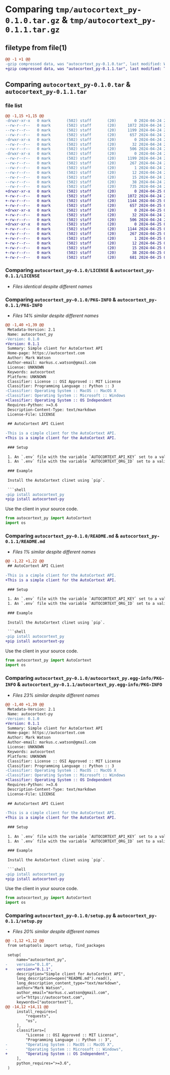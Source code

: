 # Comparing `tmp/autocortext_py-0.1.0.tar.gz` & `tmp/autocortext_py-0.1.1.tar.gz`

## filetype from file(1)

```diff
@@ -1 +1 @@
-gzip compressed data, was "autocortext_py-0.1.0.tar", last modified: Wed Apr 24 23:53:47 2024, max compression
+gzip compressed data, was "autocortext_py-0.1.1.tar", last modified: Thu Apr 25 00:13:12 2024, max compression
```

## Comparing `autocortext_py-0.1.0.tar` & `autocortext_py-0.1.1.tar`

### file list

```diff
@@ -1,15 +1,15 @@
-drwxr-xr-x   0 mark       (502) staff       (20)        0 2024-04-24 23:53:47.503057 autocortext_py-0.1.0/
--rw-r--r--   0 mark       (502) staff       (20)     1072 2024-04-24 23:42:07.000000 autocortext_py-0.1.0/LICENSE
--rw-r--r--   0 mark       (502) staff       (20)     1199 2024-04-24 23:53:47.502825 autocortext_py-0.1.0/PKG-INFO
--rw-r--r--   0 mark       (502) staff       (20)      657 2024-04-24 23:38:31.000000 autocortext_py-0.1.0/README.md
-drwxr-xr-x   0 mark       (502) staff       (20)        0 2024-04-24 23:53:47.500963 autocortext_py-0.1.0/autocortext_py/
--rw-r--r--   0 mark       (502) staff       (20)       32 2024-04-24 23:10:13.000000 autocortext_py-0.1.0/autocortext_py/__init__.py
--rw-r--r--   0 mark       (502) staff       (20)      506 2024-04-24 23:34:02.000000 autocortext_py-0.1.0/autocortext_py/client.py
-drwxr-xr-x   0 mark       (502) staff       (20)        0 2024-04-24 23:53:47.502347 autocortext_py-0.1.0/autocortext_py.egg-info/
--rw-r--r--   0 mark       (502) staff       (20)     1199 2024-04-24 23:53:47.000000 autocortext_py-0.1.0/autocortext_py.egg-info/PKG-INFO
--rw-r--r--   0 mark       (502) staff       (20)      267 2024-04-24 23:53:47.000000 autocortext_py-0.1.0/autocortext_py.egg-info/SOURCES.txt
--rw-r--r--   0 mark       (502) staff       (20)        1 2024-04-24 23:53:47.000000 autocortext_py-0.1.0/autocortext_py.egg-info/dependency_links.txt
--rw-r--r--   0 mark       (502) staff       (20)       12 2024-04-24 23:53:47.000000 autocortext_py-0.1.0/autocortext_py.egg-info/requires.txt
--rw-r--r--   0 mark       (502) staff       (20)       15 2024-04-24 23:53:47.000000 autocortext_py-0.1.0/autocortext_py.egg-info/top_level.txt
--rw-r--r--   0 mark       (502) staff       (20)       38 2024-04-24 23:53:47.503291 autocortext_py-0.1.0/setup.cfg
--rw-r--r--   0 mark       (502) staff       (20)      735 2024-04-24 23:47:53.000000 autocortext_py-0.1.0/setup.py
+drwxr-xr-x   0 mark       (502) staff       (20)        0 2024-04-25 00:13:12.620073 autocortext_py-0.1.1/
+-rw-r--r--   0 mark       (502) staff       (20)     1072 2024-04-24 23:42:07.000000 autocortext_py-0.1.1/LICENSE
+-rw-r--r--   0 mark       (502) staff       (20)     1144 2024-04-25 00:13:12.619903 autocortext_py-0.1.1/PKG-INFO
+-rw-r--r--   0 mark       (502) staff       (20)      657 2024-04-25 00:08:52.000000 autocortext_py-0.1.1/README.md
+drwxr-xr-x   0 mark       (502) staff       (20)        0 2024-04-25 00:13:12.618669 autocortext_py-0.1.1/autocortext_py/
+-rw-r--r--   0 mark       (502) staff       (20)       32 2024-04-24 23:10:13.000000 autocortext_py-0.1.1/autocortext_py/__init__.py
+-rw-r--r--   0 mark       (502) staff       (20)      506 2024-04-24 23:34:02.000000 autocortext_py-0.1.1/autocortext_py/client.py
+drwxr-xr-x   0 mark       (502) staff       (20)        0 2024-04-25 00:13:12.619702 autocortext_py-0.1.1/autocortext_py.egg-info/
+-rw-r--r--   0 mark       (502) staff       (20)     1144 2024-04-25 00:13:12.000000 autocortext_py-0.1.1/autocortext_py.egg-info/PKG-INFO
+-rw-r--r--   0 mark       (502) staff       (20)      267 2024-04-25 00:13:12.000000 autocortext_py-0.1.1/autocortext_py.egg-info/SOURCES.txt
+-rw-r--r--   0 mark       (502) staff       (20)        1 2024-04-25 00:13:12.000000 autocortext_py-0.1.1/autocortext_py.egg-info/dependency_links.txt
+-rw-r--r--   0 mark       (502) staff       (20)       12 2024-04-25 00:13:12.000000 autocortext_py-0.1.1/autocortext_py.egg-info/requires.txt
+-rw-r--r--   0 mark       (502) staff       (20)       15 2024-04-25 00:13:12.000000 autocortext_py-0.1.1/autocortext_py.egg-info/top_level.txt
+-rw-r--r--   0 mark       (502) staff       (20)       38 2024-04-25 00:13:12.620141 autocortext_py-0.1.1/setup.cfg
+-rw-r--r--   0 mark       (502) staff       (20)      681 2024-04-25 00:12:35.000000 autocortext_py-0.1.1/setup.py
```

### Comparing `autocortext_py-0.1.0/LICENSE` & `autocortext_py-0.1.1/LICENSE`

 * *Files identical despite different names*

### Comparing `autocortext_py-0.1.0/PKG-INFO` & `autocortext_py-0.1.1/PKG-INFO`

 * *Files 14% similar despite different names*

```diff
@@ -1,40 +1,39 @@
 Metadata-Version: 2.1
 Name: autocortext_py
-Version: 0.1.0
+Version: 0.1.1
 Summary: Simple client for AutoCortext API
 Home-page: https://autocortext.com
 Author: Mark Watson
 Author-email: markus.c.watson@gmail.com
 License: UNKNOWN
 Keywords: autocortext
 Platform: UNKNOWN
 Classifier: License :: OSI Approved :: MIT License
 Classifier: Programming Language :: Python :: 3
-Classifier: Operating System :: MacOS :: MacOS X
-Classifier: Operating System :: Microsoft :: Windows
+Classifier: Operating System :: OS Independent
 Requires-Python: >=3.6
 Description-Content-Type: text/markdown
 License-File: LICENSE
 
 ## AutoCortext API CLient
 
-This is a cimple client for the AutoCortext API.
+This is a simple client for the AutoCortext API.
 
 ### Setup
 
 1. An `.env` file with the variable `AUTOCORTEXT_API_KEY` set to a valid key.
 1. An `.env` file with the variable `AUTOCORTEXT_ORG_ID` set to a valid organization ID.
 
 ### Example
 
 Install the AutoCortext clinet using `pip`.
 
 ```shell
-pip istall autocortext_py
+pip istall autocortext-py
 ```
 
 Use the client in your source code.
 
 ```python
 from autocortext_py import AutoCortext
 import os
```

### Comparing `autocortext_py-0.1.0/README.md` & `autocortext_py-0.1.1/README.md`

 * *Files 1% similar despite different names*

```diff
@@ -1,22 +1,22 @@
 ## AutoCortext API CLient
 
-This is a cimple client for the AutoCortext API.
+This is a simple client for the AutoCortext API.
 
 ### Setup
 
 1. An `.env` file with the variable `AUTOCORTEXT_API_KEY` set to a valid key.
 1. An `.env` file with the variable `AUTOCORTEXT_ORG_ID` set to a valid organization ID.
 
 ### Example
 
 Install the AutoCortext clinet using `pip`.
 
 ```shell
-pip istall autocortext_py
+pip istall autocortext-py
 ```
 
 Use the client in your source code.
 
 ```python
 from autocortext_py import AutoCortext
 import os
```

### Comparing `autocortext_py-0.1.0/autocortext_py.egg-info/PKG-INFO` & `autocortext_py-0.1.1/autocortext_py.egg-info/PKG-INFO`

 * *Files 23% similar despite different names*

```diff
@@ -1,40 +1,39 @@
 Metadata-Version: 2.1
 Name: autocortext-py
-Version: 0.1.0
+Version: 0.1.1
 Summary: Simple client for AutoCortext API
 Home-page: https://autocortext.com
 Author: Mark Watson
 Author-email: markus.c.watson@gmail.com
 License: UNKNOWN
 Keywords: autocortext
 Platform: UNKNOWN
 Classifier: License :: OSI Approved :: MIT License
 Classifier: Programming Language :: Python :: 3
-Classifier: Operating System :: MacOS :: MacOS X
-Classifier: Operating System :: Microsoft :: Windows
+Classifier: Operating System :: OS Independent
 Requires-Python: >=3.6
 Description-Content-Type: text/markdown
 License-File: LICENSE
 
 ## AutoCortext API CLient
 
-This is a cimple client for the AutoCortext API.
+This is a simple client for the AutoCortext API.
 
 ### Setup
 
 1. An `.env` file with the variable `AUTOCORTEXT_API_KEY` set to a valid key.
 1. An `.env` file with the variable `AUTOCORTEXT_ORG_ID` set to a valid organization ID.
 
 ### Example
 
 Install the AutoCortext clinet using `pip`.
 
 ```shell
-pip istall autocortext_py
+pip istall autocortext-py
 ```
 
 Use the client in your source code.
 
 ```python
 from autocortext_py import AutoCortext
 import os
```

### Comparing `autocortext_py-0.1.0/setup.py` & `autocortext_py-0.1.1/setup.py`

 * *Files 20% similar despite different names*

```diff
@@ -1,12 +1,12 @@
 from setuptools import setup, find_packages
 
 setup(
     name="autocortext_py",
-    version="0.1.0",
+    version="0.1.1",
     description="Simple client for AutoCortext API",
     long_description=open("README.md").read(),
     long_description_content_type="text/markdown",
     author="Mark Watson",
     author_email="markus.c.watson@gmail.com",
     url="https://autocortext.com",
     keywords=["autocortext"],
@@ -14,12 +14,11 @@
     install_requires=[
         "requests",
         "os",
     ],
     classifiers=[
         "License :: OSI Approved :: MIT License",
         "Programming Language :: Python :: 3",
-        "Operating System :: MacOS :: MacOS X",
-        "Operating System :: Microsoft :: Windows",
+        "Operating System :: OS Independent",
     ],
     python_requires=">=3.6",
 )
```

